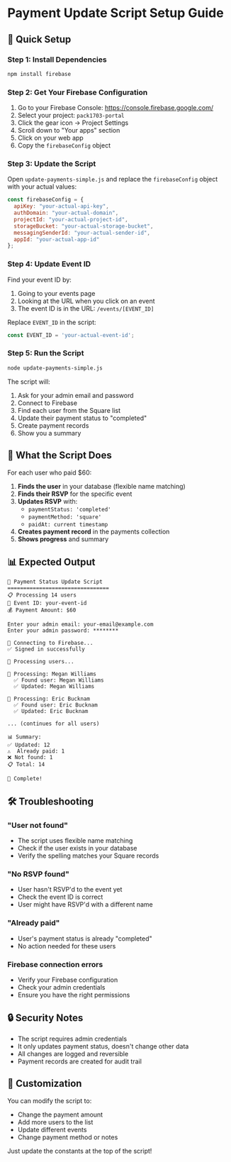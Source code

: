 # Payment Update Script Setup Guide

## 🚀 Quick Setup

### Step 1: Install Dependencies
```bash
npm install firebase
```

### Step 2: Get Your Firebase Configuration

1. Go to your Firebase Console: https://console.firebase.google.com/
2. Select your project: `pack1703-portal`
3. Click the gear icon → Project Settings
4. Scroll down to "Your apps" section
5. Click on your web app
6. Copy the `firebaseConfig` object

### Step 3: Update the Script

Open `update-payments-simple.js` and replace the `firebaseConfig` object with your actual values:

```javascript
const firebaseConfig = {
  apiKey: "your-actual-api-key",
  authDomain: "your-actual-domain",
  projectId: "your-actual-project-id",
  storageBucket: "your-actual-storage-bucket",
  messagingSenderId: "your-actual-sender-id",
  appId: "your-actual-app-id"
};
```

### Step 4: Update Event ID

Find your event ID by:
1. Going to your events page
2. Looking at the URL when you click on an event
3. The event ID is in the URL: `/events/[EVENT_ID]`

Replace `EVENT_ID` in the script:
```javascript
const EVENT_ID = 'your-actual-event-id';
```

### Step 5: Run the Script

```bash
node update-payments-simple.js
```

The script will:
1. Ask for your admin email and password
2. Connect to Firebase
3. Find each user from the Square list
4. Update their payment status to "completed"
5. Create payment records
6. Show you a summary

## 🔧 What the Script Does

For each user who paid $60:

1. **Finds the user** in your database (flexible name matching)
2. **Finds their RSVP** for the specific event
3. **Updates RSVP** with:
   - `paymentStatus: 'completed'`
   - `paymentMethod: 'square'`
   - `paidAt: current timestamp`
4. **Creates payment record** in the payments collection
5. **Shows progress** and summary

## 📊 Expected Output

```
🚀 Payment Status Update Script
================================
📋 Processing 14 users
🎯 Event ID: your-event-id
💰 Payment Amount: $60

Enter your admin email: your-email@example.com
Enter your admin password: ********

🔐 Connecting to Firebase...
✅ Signed in successfully

🔄 Processing users...

👤 Processing: Megan Williams
  ✅ Found user: Megan Williams
  ✅ Updated: Megan Williams

👤 Processing: Eric Bucknam
  ✅ Found user: Eric Bucknam
  ✅ Updated: Eric Bucknam

... (continues for all users)

📊 Summary:
✅ Updated: 12
⚠️  Already paid: 1
❌ Not found: 1
📋 Total: 14

🎉 Complete!
```

## 🛠️ Troubleshooting

### "User not found"
- The script uses flexible name matching
- Check if the user exists in your database
- Verify the spelling matches your Square records

### "No RSVP found"
- User hasn't RSVP'd to the event yet
- Check the event ID is correct
- User might have RSVP'd with a different name

### "Already paid"
- User's payment status is already "completed"
- No action needed for these users

### Firebase connection errors
- Verify your Firebase configuration
- Check your admin credentials
- Ensure you have the right permissions

## 🔒 Security Notes

- The script requires admin credentials
- It only updates payment status, doesn't change other data
- All changes are logged and reversible
- Payment records are created for audit trail

## 📝 Customization

You can modify the script to:
- Change the payment amount
- Add more users to the list
- Update different events
- Change payment method or notes

Just update the constants at the top of the script!
